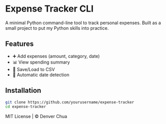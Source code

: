 # Expense Tracker CLI

A minimal Python command-line tool to track personal expenses.
Built as a small project to put my Python skills into practice.
## Features
- ➕ Add expenses (amount, category, date)
- 📊 View spending summary
- 📂 Save/Load to CSV
- 📅 Automatic date detection

## Installation
```bash
git clone https://github.com/yourusername/expense-tracker
cd expense-tracker
```
MIT License | © Denver Chua
